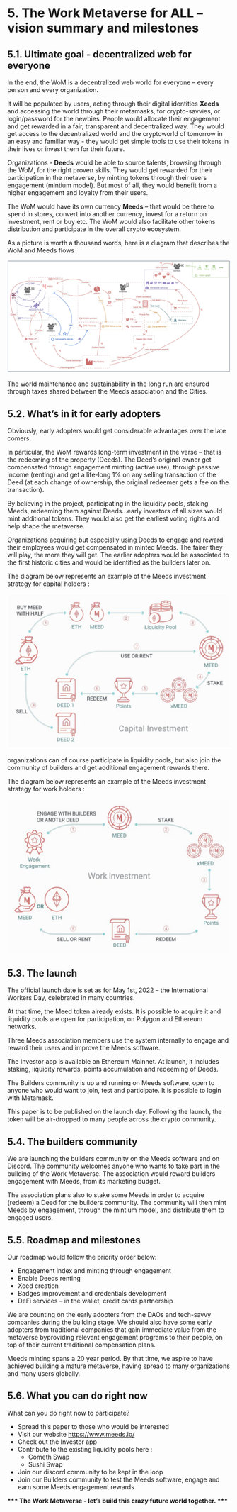 # 5. The Work Metaverse for ALL – vision summary and milestones #

## 5.1. Ultimate goal - decentralized web for everyone ##

In the end, the WoM is a decentralized web world for everyone – every person and every organization.

It will be populated by users, acting through their digital identities **Xeeds** and accessing the world through their metamasks, for crypto-savvies, or login/password for the newbies.
People would allocate their engagement and get rewarded in a fair, transparent and decentralized way. They would get access to the decentralized world and the cryptoworld of tomorrow in an easy and familiar way - they would get simple tools to use their tokens in their lives or invest them for their future.

Organizations - **Deeds** would be able to source talents, browsing through the WoM, for the right proven skills. They would get rewarded for their participation in the metaverse, by minting tokens through their users engagement (mintium model). But most of all, they would benefit from a higher engagement and loyalty from their users.

The WoM would have its own currency **Meeds** – that would be there to spend in stores, convert into another currency, invest for a return on investment, rent or buy etc. The WoM would also facilitate other tokens distribution and participate in the overall crypto ecosystem.

As a picture is worth a thousand words, here is a diagram that describes the WoM and Meeds flows

![WoM and Meeds flows](img/en/wom-flows.png)

The world maintenance and sustainability in the long run are ensured through taxes shared between the Meeds association and the Cities.

## 5.2. What’s in it for early adopters ##

Obviously, early adopters would get considerable advantages over the late comers.

In particular, the WoM rewards long-term investment in the verse – that is the redeeming of the property (Deeds). The Deed’s original owner get compensated through engagement minting (active use), through passive income (renting) and get a life-long 1% on any selling transaction of the Deed (at each change of ownership, the original redeemer gets a fee on the transaction).

By believing in the project, participating in the liquidity pools, staking Meeds, redeeming them against Deeds...early investors of all sizes would mint additional tokens. They would also get the earliest voting rights and help shape the metaverse.

Organizations acquiring but especially using Deeds to engage and reward their employees would get compensated in minted Meeds. The fairer they will play, the more they will get. The earlier adopters would be associated to the first historic cities and would be identified as the builders later on.

The diagram below represents an example of the Meeds investment strategy for capital holders :

![Meeds investment strategy for capital holders](img/en/invest-capital.png)

organizations can of course participate in liquidity pools, but also join the community of builders and get additional engagement rewards there.

The diagram below represents an example of the Meeds investment strategy for work holders :

![Meeds investment strategy for work holders](img/en/invest-work.png)

## 5.3. The launch ##

The official launch date is set as for May 1st, 2022 – the International Workers Day, celebrated in many countries.

At that time, the Meed token already exists. It is possible to acquire it and liquidity pools are open for participation, on Polygon and Ethereum networks.

Three Meeds association members use the system internally to engage and reward their users and improve the Meeds software.

The Investor app is available on Ethereum Mainnet. At launch, it includes staking, liquidity rewards, points accumulation and redeeming of Deeds.

The Builders community is up and running on Meeds software, open to anyone who would want to join, test and participate. It is possible to login with Metamask.

This paper is to be published on the launch day. Following the launch, the token will be air-dropped to many people across the crypto community.

## 5.4. The builders community ##

We are launching the builders community on the Meeds software and on Discord. The community welcomes anyone who wants to take part in the building of the Work
Metaverse. The association would reward builders engagement with Meeds, from its marketing budget.

The association plans also to stake some Meeds in order to acquire (redeem) a Deed for the builders community. The community will then mint Meeds by engagement, through the mintium model, and distribute them to engaged users.

## 5.5. Roadmap and milestones ##

Our roadmap would follow the priority order below:

- Engagement index and minting through engagement
- Enable Deeds renting
- Xeed creation
- Badges improvement and credentials development
- DeFi services – in the wallet, credit cards partnership

We are counting on the early adopters from the DAOs and tech-savvy companies during the building stage. We should also have some early adopters from traditional companies that gain immediate value from the metaverse byproviding relevant engagement programs to their people, on top of their current traditional compensation plans.

Meeds minting spans a 20 year period. By that time, we aspire to have achieved building a mature metaverse, having spread to many organizations and many users globally.

## 5.6. What you can do right now ##

What can you do right now to participate?

- Spread this paper to those who would be interested
- Visit our website https://www.meeds.io/
- Check out the Investor app
- Contribute to the existing liquidity pools here :
  - Cometh Swap
  - Sushi Swap
- Join our discord community to be kept in the loop
- Join our Builders community to test the Meeds software, engage and earn some Meeds engagement rewards

**\*\*\* The Work Metaverse - let’s build this crazy future world together. \*\*\***